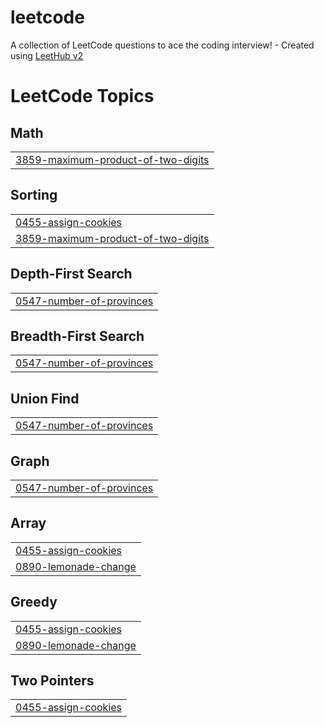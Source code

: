 # leetcode
A collection of LeetCode questions to ace the coding interview! - Created using [LeetHub v2](https://github.com/arunbhardwaj/LeetHub-2.0)

<!---LeetCode Topics Start-->
# LeetCode Topics
## Math
|  |
| ------- |
| [3859-maximum-product-of-two-digits](https://github.com/Abhi-Sharma/leetcode/tree/master/3859-maximum-product-of-two-digits) |
## Sorting
|  |
| ------- |
| [0455-assign-cookies](https://github.com/Abhi-Sharma/leetcode/tree/master/0455-assign-cookies) |
| [3859-maximum-product-of-two-digits](https://github.com/Abhi-Sharma/leetcode/tree/master/3859-maximum-product-of-two-digits) |
## Depth-First Search
|  |
| ------- |
| [0547-number-of-provinces](https://github.com/Abhi-Sharma/leetcode/tree/master/0547-number-of-provinces) |
## Breadth-First Search
|  |
| ------- |
| [0547-number-of-provinces](https://github.com/Abhi-Sharma/leetcode/tree/master/0547-number-of-provinces) |
## Union Find
|  |
| ------- |
| [0547-number-of-provinces](https://github.com/Abhi-Sharma/leetcode/tree/master/0547-number-of-provinces) |
## Graph
|  |
| ------- |
| [0547-number-of-provinces](https://github.com/Abhi-Sharma/leetcode/tree/master/0547-number-of-provinces) |
## Array
|  |
| ------- |
| [0455-assign-cookies](https://github.com/Abhi-Sharma/leetcode/tree/master/0455-assign-cookies) |
| [0890-lemonade-change](https://github.com/Abhi-Sharma/leetcode/tree/master/0890-lemonade-change) |
## Greedy
|  |
| ------- |
| [0455-assign-cookies](https://github.com/Abhi-Sharma/leetcode/tree/master/0455-assign-cookies) |
| [0890-lemonade-change](https://github.com/Abhi-Sharma/leetcode/tree/master/0890-lemonade-change) |
## Two Pointers
|  |
| ------- |
| [0455-assign-cookies](https://github.com/Abhi-Sharma/leetcode/tree/master/0455-assign-cookies) |
<!---LeetCode Topics End-->
